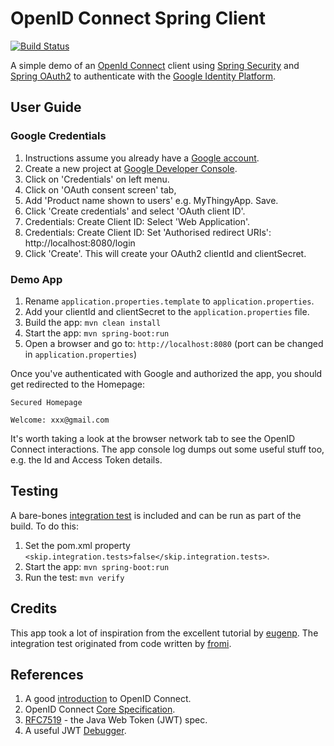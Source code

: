 # OpenID Connect Spring Client

[![Build Status](https://travis-ci.org/gazbert/openid-connect-spring-client.svg?branch=master)](https://travis-ci.org/gazbert/openid-connect-spring-client)

A simple demo of an [OpenId Connect](http://openid.net/connect/faq/) client using 
[Spring Security](http://docs.spring.io/spring-security/site/docs/4.2.2.RELEASE/reference/htmlsingle) and 
[Spring OAuth2](https://projects.spring.io/spring-security-oauth/docs/oauth2.html) to authenticate with the 
[Google Identity Platform](https://developers.google.com/identity/protocols/OpenIDConnect).

## User Guide

### Google Credentials

1. Instructions assume you already have a [Google account](https://accounts.google.com/).
1. Create a new project at [Google Developer Console](https://console.developers.google.com/iam-admin/projects).
1. Click on 'Credentials' on left menu.
1. Click on 'OAuth consent screen' tab,
1. Add 'Product name shown to users' e.g. MyThingyApp. Save.
1. Click 'Create credentials' and select 'OAuth client ID'.
1. Credentials: Create Client ID: Select 'Web Application'.
1. Credentials: Create Client ID: Set 'Authorised redirect URIs': http://localhost:8080/login
1. Click 'Create'. This will create your OAuth2 clientId and clientSecret.

### Demo App 

1. Rename `application.properties.template` to `application.properties`.
1. Add your clientId and clientSecret to the `application.properties` file.
1. Build the app: `mvn clean install`
1. Start the app: `mvn spring-boot:run`
1. Open a browser and go to: `http://localhost:8080` (port can be changed in `application.properties`)

Once you've authenticated with Google and authorized the app, you should get redirected to the Homepage:

```
Secured Homepage

Welcome: xxx@gmail.com
```

It's worth taking a look at the browser network tab to see the OpenID Connect interactions. 
The app console log dumps out some useful stuff too, e.g. the Id and Access Token details.

## Testing
A bare-bones [integration test](./src/test/java/org/gazbert/openidconnect/client/OpenIdConnectClientApplicationIT.java) 
is included and can be run as part of the build. To do this:
 
1. Set the pom.xml property `<skip.integration.tests>false</skip.integration.tests>`.
1. Start the app: `mvn spring-boot:run`
1. Run the test: `mvn verify`

## Credits
This app took a lot of inspiration from the excellent tutorial by [eugenp](https://github.com/eugenp/tutorials/tree/master/spring-security-openid).
The integration test originated from code written by [fromi](https://github.com/fromi/spring-google-openidconnect).

## References

1. A good [introduction](https://connect2id.com/learn/openid-connect) to OpenID Connect.
1. OpenID Connect [Core Specification](http://openid.net/specs/openid-connect-core-1_0.html).
1. [RFC7519](https://tools.ietf.org/html/rfc7519) - the Java Web Token (JWT) spec.
1. A useful JWT [Debugger](https://jwt.io/).